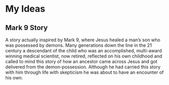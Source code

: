 # My  Ideas

## Mark 9 Story
A story actually inspired by Mark 9, where Jesus healed a man’s son who was possessed by demons.  Many generations down the line in the 21 century a descendant of the child who was an accomplished, multi-award winning medical scientist, now retired, reflected on his own childhood and called to mind this story of how an ancestor came across Jesus and got delivered from the demon-possession. Although he had carried this story with him through life with skepticism he was about to have an encounter of his own.